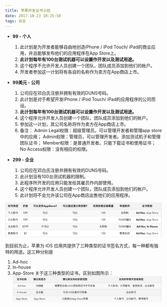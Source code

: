 ```yaml
---
title: 苹果开发证书小结
date: 2017-10-23 10:25:58
tags: 综合
---
```

* **99 - 个人**
    1. 此计划是为开发者能够自由地创造iPhone / iPod Touch/ iPad的商业应用，并且能够发布他们的应用程序在App Store上。
    2. **此计划每年有100台测试机器可以设置作开发以及测试用途。**
    3. 这个程序不允许开发人员创建一个团队，团队成员添加到他们的帐户。
    4. 开发者参加这一计划将有各自的名称作为卖方在App商店上市。
* **99美元 - 公司**
    1. 公司应在邓白氏注册并拥有有效的DUNS号码。
    2. 此计划是对于希望开发iPhone / iPod Touch/ iPad的应用程序的公司而设。
    3. **此计划每年有100台测试机器可以设置作开发以及测试用途。**
    4. 这个程序允许开发人员创建一个团队，团队成员添加到他们的帐户。
    5. 参加这一计划，其公司名称将作为卖方在App商店上市。
    6. 备注：
        Admin Legal权限：超级管理员。可以管理开发者和管理app store中的应用；
        Admin权限：管理员，可以管理开发者。添加测试机子和管理团队证书；
        Member权限：是普通开发者。只能下载证书和使用证书；
        No Access权限：没有相应的权限。
    
* **299 - 企业**
    1. 公司应在邓白氏注册并拥有有效的DUNS号码。
    2. 此计划没有100台测试机器的限制。
    3. 此程序所开发的应用只能发给其雇员作内部使用。
    4. 这个程序允许开发人员创建一个团队，团队成员添加到他们的帐户。
    5. 此计划将不会允许该公司在App商店出售他们的应用程序。

![](苹果开发证书小结/证书.png)

到目前为止，苹果为 iOS 应用共提供了三种类型的证书签名方式，每一种都有独特的用途。这三种分别是
1. Ad-hoc
2. In-house
3. App-Store
关于这三种类型的证书，区别如图所示：
![](苹果开发证书小结/证书类型.png)
